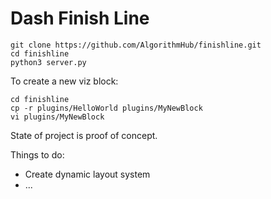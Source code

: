 # Dash Finish Line

```
git clone https://github.com/AlgorithmHub/finishline.git
cd finishline
python3 server.py
```

To create a new viz block:

```
cd finishline
cp -r plugins/HelloWorld plugins/MyNewBlock
vi plugins/MyNewBlock
```

State of project is proof of concept.

Things to do:

* Create dynamic layout system
* ...
